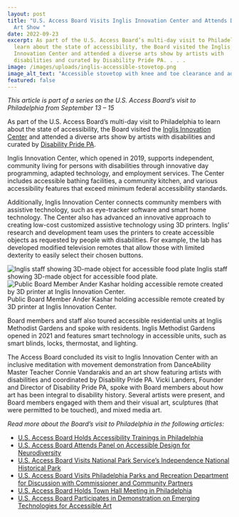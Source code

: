 ```yaml
---
layout: post
title: "U.S. Access Board Visits Inglis Innovation Center and Attends Disability
  Art Show "
date: 2022-09-23
excerpt: As part of the U.S. Access Board’s multi-day visit to Philadelphia to
  learn about the state of accessibility, the Board visited the Inglis
  Innovation Center and attended a diverse arts show by artists with
  disabilities and curated by Disability Pride PA. . . .
image: /images/uploads/inglis-accessible-stovetop.png
image_alt_text: "Accessible stovetop with knee and toe clearance and adjustable mirror on backwall at Inglis community center."
featured: false
---
```

*This article is part of a series on the U.S. Access Board’s visit to Philadelphia from September 13 – 15*    

As part of the U.S. Access Board’s multi-day visit to Philadelphia to learn about the state of accessibility, the Board visited the [Inglis Innovation Center](https://www.inglis.org/programs-and-services/innovation-center) and attended a diverse arts show by artists with disabilities and curated by [Disability Pride PA](https://www.disabilitypridepa.org/). 

Inglis Innovation Center, which opened in 2019, supports independent, community living for persons with disabilities through innovative day programming, adapted technology, and employment services. The Center includes accessible bathing facilities, a community kitchen, and various accessibility features that exceed minimum federal accessibility standards.

Additionally, Inglis Innovation Center connects community members with assistive technology, such as eye-tracker software and smart home technology. The Center also has advanced an innovative approach to creating low-cost customized assistive technology using 3D printers. Inglis’ research and development team uses the printers to create accessible objects as requested by people with disabilities. For example, the lab has developed modified television remotes that allow those with limited dexterity to easily select their chosen buttons. 

<div class="grid-container">
  <div class="grid-row">
    <div class="tablet:grid-col">
      <img class="img-full" src="{{ site.baseurl }}/images/uploads/inglis-staff-3d-objective.png" alt="Inglis staff showing 3D-made object for accessible food plate">
      <span class="grid-line text-italic">Inglis staff showing 3D-made object for accessible food plate.</span>
    </div>
    <div class="tablet:grid-col">
      <img class="img-full" src="{{ site.baseurl }}/images/uploads/kashar-remote.png" alt="Public Board Member Ander Kashar holding accessible remote created by 3D printer at Inglis Innovation Center.">
      <span class="grid-line text-italic">Public Board Member Ander Kashar holding accessible remote created by 3D printer at Inglis Innovation Center.</span>
    </div>
  </div>
</div>

Board members and staff also toured accessible residential units at Inglis Methodist Gardens and spoke with residents. Inglis Methodist Gardens opened in 2021 and features smart technology in accessible units, such as smart blinds, locks, thermostat, and lighting. 

The Access Board concluded its visit to Inglis Innovation Center with an inclusive meditation with movement demonstration from DanceAbility Master Teacher Connie Vandarakis and an art show featuring artists with disabilities and coordinated by Disability Pride PA. Vicki Landers, Founder and Director of Disability Pride PA, spoke with Board members about how art has been integral to disability history. Several artists were present, and Board members engaged with them and their visual art, sculptures (that were permitted to be touched), and mixed media art.  

*Read more about the Board’s visit to Philadelphia in the following articles:* 

* [U.S. Access Board Holds Accessibility Trainings in Philadelphia](https://www.access-board.gov/news/2022/09/20/u-s-access-board-holds-accessibility-trainings-in-philadelphia/) 
* [U.S. Access Board Attends Panel on Accessible Design for Neurodiversity](https://www.access-board.gov/news/2022/09/20/u-s-access-board-attends-panel-on-accessible-design-for-neurodiversity/) 
* [U.S. Access Board Visits National Park Service’s Independence National Historical Park](https://www.access-board.gov/news/2022/09/21/u-s-access-board-visits-national-park-service-s-independence-national-historical-park/) 
* [U.S. Access Board Visits Philadelphia Parks and Recreation Department for Discussion with Commissioner and Community Partners](https://www.access-board.gov/news/2022/09/21/u-s-access-board-visits-philadelphia-parks-and-recreation-department-for-discussion-with-commissioner-and-community-partners/) 
* [U.S. Access Board Holds Town Hall Meeting in Philadelphia](https://www.access-board.gov/news/2022/09/22/u-s-access-board-holds-town-hall-meeting-in-philadelphia/) 
* [U.S. Access Board Participates in Demonstration on Emerging Technologies for Accessible Art](https://www.access-board.gov/news/2022/09/23/u-s-access-board-participates-in-demonstration-on-emerging-technologies-for-accessible-art/)
